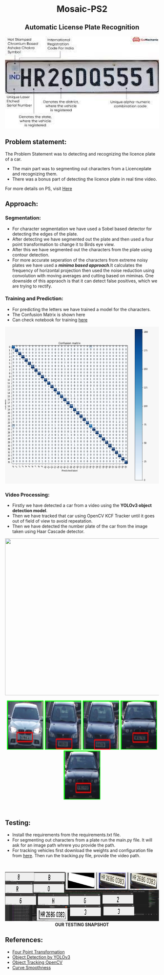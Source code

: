 <h1 align="center">Mosaic-PS2</h1>
<p align="center">
<h2 align = "center">Automatic License Plate Recognition</h2>
<img width = 1000 height = 300 src = "imgs/plate.jpeg">
</p>

## Problem statement:

The Problem Statement was to detecting and recognizing the licence plate of a car. 
- The main part was to segmenting out characters from a Licenceplate and recognizing them.
- There was a bonus part of detecting the licence plate in real time video.

For more details on PS, visit [Here](Mosaic'21_PS2.pdf)
## Approach:
### Segmentation:
- For character segmentation we have used a Sobel based detector for detecting the edges of the plate.
- After detecting we have segmented out the plate and then used a four point transformation to change it to Birds eye view.
- After this we have segmented out the characters from the plate using contour detection.
- For more accurate seperation of the characters from extreme noisy plates we have used a **_minima based approach_**.It calculates the frequency of horizontal projection then used the noise reduction using convolution with moving averages and cutting based on miminas. One downside of this appraoch is that it can detect false positives, which we are trying to rectify.

### Training and Prediction:
- For predicting the letters we have trained a model for the characters.
- The Confusion Matrix is shown here
- Can check notebook for training [here](train.ipynb)
<p align="center">
    <img height="512" width="512" src="imgs/cm.jpeg">
</p>

### Video Processing:
- Firstly we have detected a car from a video using the **YOLOv3 object detection model**.
- Then we have tracked that car using OpenCV KCF Tracker until it goes out of field of view to avoid repeatation.
- Then we have detected the number plate of the car from the image taken using Haar Cascade detector.
<p align="center">
    <img height="512" width="512" src="imgs/tracking.gif">
</p>
<p align="center">
    <img height="160" width="120" src="imgs/6.jpg">
    <img height="160" width="120" src="imgs/12.jpg">
    <img height="160" width="120" src="imgs/13.jpg">
    <img height="160" width="120" src="imgs/14.jpg">
    <img height="160" width="120" src="imgs/15.jpg">
</p>
<br>

## Testing:
- Install the requirements from the requirements.txt file.
- For segmenting out characters from a plate run the main.py file. It will ask for an image path whrere you provide the path.
- For tracking vehicles first download the weights and configuration file from [here](https://pjreddie.com/darknet/yolo/). Then run the tracking.py file, provide the video path.
<br>

<p align="center">
    <img height="160" width="1000" src="imgs/full.png">
    <b>OUR TESTING SNAPSHOT</b>
</p>

## References:
- [Four Point Transformation](https://www.pyimagesearch.com/2014/08/25/4-point-opencv-getperspective-transform-example/)
- [Object Detection by YOLOv3](https://towardsdatascience.com/object-detection-using-yolov3-and-opencv-19ee0792a420)
- [Object Tracking OpenCV](https://www.pyimagesearch.com/2018/07/30/opencv-object-tracking/)
- [Curve Smoothness](https://stackoverflow.com/questions/20618804/how-to-smooth-a-curve-in-the-right-way)

